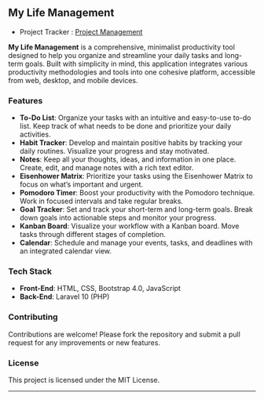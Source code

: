 ## My Life Management

- Project Tracker : [Project Management](PROJECT_MANAGEMENT.md)

**My Life Management** is a comprehensive, minimalist productivity tool designed to help you organize and streamline your daily tasks and long-term goals. Built with simplicity in mind, this application integrates various productivity methodologies and tools into one cohesive platform, accessible from web, desktop, and mobile devices.

### Features

- **To-Do List**: Organize your tasks with an intuitive and easy-to-use to-do list. Keep track of what needs to be done and prioritize your daily activities.
- **Habit Tracker**: Develop and maintain positive habits by tracking your daily routines. Visualize your progress and stay motivated.
- **Notes**: Keep all your thoughts, ideas, and information in one place. Create, edit, and manage notes with a rich text editor.
- **Eisenhower Matrix**: Prioritize your tasks using the Eisenhower Matrix to focus on what’s important and urgent.
- **Pomodoro Timer**: Boost your productivity with the Pomodoro technique. Work in focused intervals and take regular breaks.
- **Goal Tracker**: Set and track your short-term and long-term goals. Break down goals into actionable steps and monitor your progress.
- **Kanban Board**: Visualize your workflow with a Kanban board. Move tasks through different stages of completion.
- **Calendar**: Schedule and manage your events, tasks, and deadlines with an integrated calendar view.

### Tech Stack

- **Front-End**: HTML, CSS, Bootstrap 4.0, JavaScript
- **Back-End**: Laravel 10 (PHP)

### Contributing

Contributions are welcome! Please fork the repository and submit a pull request for any improvements or new features.

### License

This project is licensed under the MIT License.

---